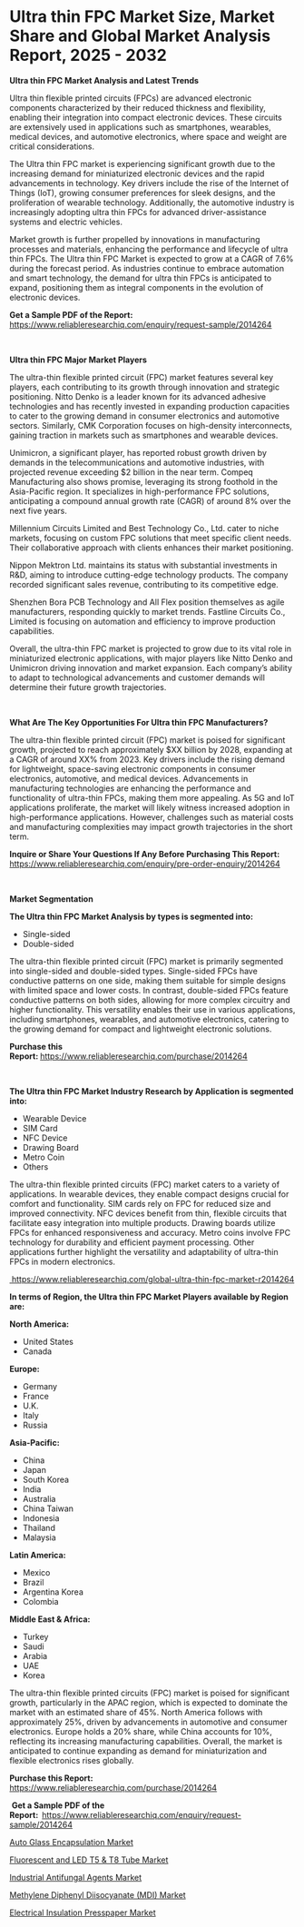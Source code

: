 <p><h1>Ultra thin FPC Market Size, Market Share and Global Market Analysis Report, 2025 - 2032</h1></p><p><strong>Ultra thin FPC Market Analysis and Latest Trends</strong></p>
<p><p>Ultra thin flexible printed circuits (FPCs) are advanced electronic components characterized by their reduced thickness and flexibility, enabling their integration into compact electronic devices. These circuits are extensively used in applications such as smartphones, wearables, medical devices, and automotive electronics, where space and weight are critical considerations. </p><p>The Ultra thin FPC market is experiencing significant growth due to the increasing demand for miniaturized electronic devices and the rapid advancements in technology. Key drivers include the rise of the Internet of Things (IoT), growing consumer preferences for sleek designs, and the proliferation of wearable technology. Additionally, the automotive industry is increasingly adopting ultra thin FPCs for advanced driver-assistance systems and electric vehicles.</p><p>Market growth is further propelled by innovations in manufacturing processes and materials, enhancing the performance and lifecycle of ultra thin FPCs. The Ultra thin FPC Market is expected to grow at a CAGR of 7.6% during the forecast period. As industries continue to embrace automation and smart technology, the demand for ultra thin FPCs is anticipated to expand, positioning them as integral components in the evolution of electronic devices.</p></p>
<p><strong>Get a Sample PDF of the Report:&nbsp;</strong> <a href="https://www.reliableresearchiq.com/enquiry/request-sample/2014264?utm_campaign=1896&utm_medium=2&utm_source=Github&utm_content=ia&utm_term=17012025&utm_id=ultra-thin-fpc">https://www.reliableresearchiq.com/enquiry/request-sample/2014264</a></p>
<p>&nbsp;</p>
<p><strong>Ultra thin FPC Major Market Players</strong></p>
<p><p>The ultra-thin flexible printed circuit (FPC) market features several key players, each contributing to its growth through innovation and strategic positioning. Nitto Denko is a leader known for its advanced adhesive technologies and has recently invested in expanding production capacities to cater to the growing demand in consumer electronics and automotive sectors. Similarly, CMK Corporation focuses on high-density interconnects, gaining traction in markets such as smartphones and wearable devices.</p><p>Unimicron, a significant player, has reported robust growth driven by demands in the telecommunications and automotive industries, with projected revenue exceeding $2 billion in the near term. Compeq Manufacturing also shows promise, leveraging its strong foothold in the Asia-Pacific region. It specializes in high-performance FPC solutions, anticipating a compound annual growth rate (CAGR) of around 8% over the next five years.</p><p>Millennium Circuits Limited and Best Technology Co., Ltd. cater to niche markets, focusing on custom FPC solutions that meet specific client needs. Their collaborative approach with clients enhances their market positioning.</p><p>Nippon Mektron Ltd. maintains its status with substantial investments in R&D, aiming to introduce cutting-edge technology products. The company recorded significant sales revenue, contributing to its competitive edge.</p><p>Shenzhen Bora PCB Technology and All Flex position themselves as agile manufacturers, responding quickly to market trends. Fastline Circuits Co., Limited is focusing on automation and efficiency to improve production capabilities.</p><p>Overall, the ultra-thin FPC market is projected to grow due to its vital role in miniaturized electronic applications, with major players like Nitto Denko and Unimicron driving innovation and market expansion. Each company’s ability to adapt to technological advancements and customer demands will determine their future growth trajectories.</p></p>
<p>&nbsp;</p>
<p><strong>What Are The Key Opportunities For Ultra thin FPC Manufacturers?</strong></p>
<p><p>The ultra-thin flexible printed circuit (FPC) market is poised for significant growth, projected to reach approximately $XX billion by 2028, expanding at a CAGR of around XX% from 2023. Key drivers include the rising demand for lightweight, space-saving electronic components in consumer electronics, automotive, and medical devices. Advancements in manufacturing technologies are enhancing the performance and functionality of ultra-thin FPCs, making them more appealing. As 5G and IoT applications proliferate, the market will likely witness increased adoption in high-performance applications. However, challenges such as material costs and manufacturing complexities may impact growth trajectories in the short term.</p></p>
<p><strong>Inquire or Share Your Questions If Any Before Purchasing This Report:</strong> <a href="https://www.reliableresearchiq.com/enquiry/pre-order-enquiry/2014264?utm_campaign=1896&utm_medium=2&utm_source=Github&utm_content=ia&utm_term=17012025&utm_id=ultra-thin-fpc">https://www.reliableresearchiq.com/enquiry/pre-order-enquiry/2014264</a></p>
<p>&nbsp;</p>
<p><strong>Market Segmentation</strong></p>
<p><strong>The Ultra thin FPC Market Analysis by types is segmented into:</strong></p>
<p><ul><li>Single-sided</li><li>Double-sided</li></ul></p>
<p><p>The ultra-thin flexible printed circuit (FPC) market is primarily segmented into single-sided and double-sided types. Single-sided FPCs have conductive patterns on one side, making them suitable for simple designs with limited space and lower costs. In contrast, double-sided FPCs feature conductive patterns on both sides, allowing for more complex circuitry and higher functionality. This versatility enables their use in various applications, including smartphones, wearables, and automotive electronics, catering to the growing demand for compact and lightweight electronic solutions.</p></p>
<p><strong>Purchase this Report:&nbsp;</strong><a href="https://www.reliableresearchiq.com/purchase/2014264?utm_campaign=1896&utm_medium=2&utm_source=Github&utm_content=ia&utm_term=17012025&utm_id=ultra-thin-fpc">https://www.reliableresearchiq.com/purchase/2014264</a></p>
<p>&nbsp;</p>
<p><strong>The Ultra thin FPC Market Industry Research by Application is segmented into:</strong></p>
<p><ul><li>Wearable Device</li><li>SIM Card</li><li>NFC Device</li><li>Drawing Board</li><li>Metro Coin</li><li>Others</li></ul></p>
<p><p>The ultra-thin flexible printed circuits (FPC) market caters to a variety of applications. In wearable devices, they enable compact designs crucial for comfort and functionality. SIM cards rely on FPC for reduced size and improved connectivity. NFC devices benefit from thin, flexible circuits that facilitate easy integration into multiple products. Drawing boards utilize FPCs for enhanced responsiveness and accuracy. Metro coins involve FPC technology for durability and efficient payment processing. Other applications further highlight the versatility and adaptability of ultra-thin FPCs in modern electronics.</p></p>
<p><a href="https://www.reliableresearchiq.com/global-ultra-thin-fpc-market-r2014264?utm_campaign=1896&utm_medium=2&utm_source=Github&utm_content=ia&utm_term=17012025&utm_id=ultra-thin-fpc">&nbsp;https://www.reliableresearchiq.com/global-ultra-thin-fpc-market-r2014264</a></p>
<p><strong>In terms of Region, the Ultra thin FPC Market Players available by Region are:</strong></p>
<p>
    <p> <strong> North America: </strong>
        <ul>
            <li>United States</li>
            <li>Canada</li>
        </ul>
        </p> 
    <p> <strong> Europe: </strong>
        <ul>
            <li>Germany</li>
            <li>France</li>
            <li>U.K.</li>
            <li>Italy</li>
            <li>Russia</li>
        </ul>
        </p> 
    <p> <strong> Asia-Pacific: </strong>
        <ul>
            <li>China</li>
            <li>Japan</li>
            <li>South Korea</li>
            <li>India</li>
            <li>Australia</li>
            <li>China Taiwan</li>
            <li>Indonesia</li>
            <li>Thailand</li>
            <li>Malaysia</li>
        </ul>
        </p> 
    <p> <strong> Latin America: </strong>
        <ul>
            <li>Mexico</li>
            <li>Brazil</li>
            <li>Argentina Korea</li>
            <li>Colombia</li>
        </ul>
        </p> 
    <p> <strong> Middle East & Africa: </strong>
        <ul>
            <li>Turkey</li>
            <li>Saudi</li>
            <li>Arabia</li>
            <li>UAE</li>
            <li>Korea</li>
        </ul>
    </p>
    </p>
<p><p>The ultra-thin flexible printed circuits (FPC) market is poised for significant growth, particularly in the APAC region, which is expected to dominate the market with an estimated share of 45%. North America follows with approximately 25%, driven by advancements in automotive and consumer electronics. Europe holds a 20% share, while China accounts for 10%, reflecting its increasing manufacturing capabilities. Overall, the market is anticipated to continue expanding as demand for miniaturization and flexible electronics rises globally.</p></p>
<p><strong>Purchase this Report: </strong><a href="https://www.reliableresearchiq.com/purchase/2014264?utm_campaign=1896&utm_medium=2&utm_source=Github&utm_content=ia&utm_term=17012025&utm_id=ultra-thin-fpc">https://www.reliableresearchiq.com/purchase/2014264</a></p>
<p>&nbsp;<strong>Get a Sample PDF of the Report:&nbsp;&nbsp;</strong><a href="https://www.reliableresearchiq.com/enquiry/request-sample/2014264?utm_campaign=1896&utm_medium=2&utm_source=Github&utm_content=ia&utm_term=17012025&utm_id=ultra-thin-fpc">https://www.reliableresearchiq.com/enquiry/request-sample/2014264</a></p>
<p><strong></strong></p>
<p><p><a href="https://www.linkedin.com/pulse/overview-auto-glass-encapsulation-markets-expected-compoundannual-mzn2c?utm_campaign=1896&utm_medium=2&utm_source=Github&utm_content=ia&utm_term=17012025&utm_id=ultra-thin-fpc">Auto Glass Encapsulation Market</a></p><p><a href="https://www.linkedin.com/pulse/fluorescent-led-t5-t8-tube-market-growth-outlook-6cagr-ahi7f?utm_campaign=1896&utm_medium=2&utm_source=Github&utm_content=ia&utm_term=17012025&utm_id=ultra-thin-fpc">Fluorescent and LED T5 & T8 Tube Market</a></p><p><a href="https://www.linkedin.com/pulse/industrial-antifungal-agents-market-overview-future-y0jgc?utm_campaign=1896&utm_medium=2&utm_source=Github&utm_content=ia&utm_term=17012025&utm_id=ultra-thin-fpc">Industrial Antifungal Agents Market</a></p><p><a href="https://www.linkedin.com/pulse/methylene-diphenyl-diisocyanate-mdi-market-analysis-insights-swcyf?utm_campaign=1896&utm_medium=2&utm_source=Github&utm_content=ia&utm_term=17012025&utm_id=ultra-thin-fpc">Methylene Diphenyl Diisocyanate (MDI) Market</a></p><p><a href="https://www.linkedin.com/pulse/in-depth-electrical-insulation-presspaper-market-analysis-beo9f?utm_campaign=1896&utm_medium=2&utm_source=Github&utm_content=ia&utm_term=17012025&utm_id=ultra-thin-fpc">Electrical Insulation Presspaper Market</a></p></p>